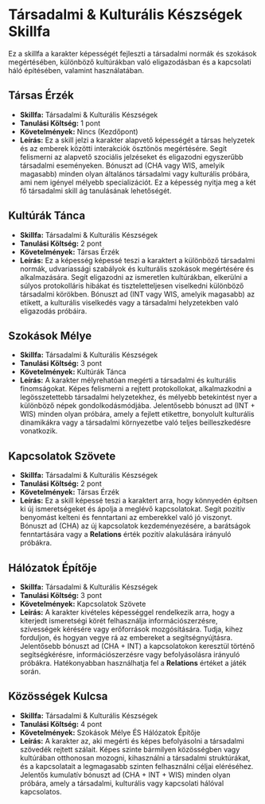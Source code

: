 # Társadalmi & Kulturális Készségek Skillfa

Ez a skillfa a karakter képességét fejleszti a társadalmi normák és szokások megértésében, különböző kultúrákban való eligazodásban és a kapcsolati háló építésében, valamint használatában.

## Társas Érzék
* **Skillfa:** Társadalmi & Kulturális Készségek
* **Tanulási Költség:** 1 pont
* **Követelmények:** Nincs (Kezdőpont)
* **Leírás:** Ez a skill jelzi a karakter alapvető képességét a társas helyzetek és az emberek közötti interakciók ösztönös megértésére. Segít felismerni az alapvető szociális jelzéseket és eligazodni egyszerűbb társadalmi eseményeken. Bónuszt ad (CHA vagy WIS, amelyik magasabb) minden olyan általános társadalmi vagy kulturális próbára, ami nem igényel mélyebb specializációt. Ez a képesség nyitja meg a két fő társadalmi skill ág tanulásának lehetőségét.

## Kultúrák Tánca
* **Skillfa:** Társadalmi & Kulturális Készségek
* **Tanulási Költség:** 2 pont
* **Követelmények:** Társas Érzék
* **Leírás:** Ez a képesség képessé teszi a karaktert a különböző társadalmi normák, udvariassági szabályok és kulturális szokások megértésére és alkalmazására. Segít eligazodni az ismeretlen kultúrákban, elkerülni a súlyos protokolláris hibákat és tiszteletteljesen viselkedni különböző társadalmi körökben. Bónuszt ad (INT vagy WIS, amelyik magasabb) az etikett, a kulturális viselkedés vagy a társadalmi helyzetekben való eligazodás próbáira.

## Szokások Mélye
* **Skillfa:** Társadalmi & Kulturális Készségek
* **Tanulási Költség:** 3 pont
* **Követelmények:** Kultúrák Tánca
* **Leírás:** A karakter mélyrehatóan megérti a társadalmi és kulturális finomságokat. Képes felismerni a rejtett protokollokat, alkalmazkodni a legösszetettebb társadalmi helyzetekhez, és mélyebb betekintést nyer a különböző népek gondolkodásmódjába. Jelentősebb bónuszt ad (INT + WIS) minden olyan próbára, amely a fejlett etikettre, bonyolult kulturális dinamikákra vagy a társadalmi környezetbe való teljes beilleszkedésre vonatkozik.

## Kapcsolatok Szövete
* **Skillfa:** Társadalmi & Kulturális Készségek
* **Tanulási Költség:** 2 pont
* **Követelmények:** Társas Érzék
* **Leírás:** Ez a skill képessé teszi a karaktert arra, hogy könnyedén építsen ki új ismeretségeket és ápolja a meglévő kapcsolatokat. Segít pozitív benyomást kelteni és fenntartani az emberekkel való jó viszonyt. Bónuszt ad (CHA) az új kapcsolatok kezdeményezésére, a barátságok fenntartására vagy a **Relations** érték pozitív alakulására irányuló próbákra.

## Hálózatok Építője
* **Skillfa:** Társadalmi & Kulturális Készségek
* **Tanulási Költség:** 3 pont
* **Követelmények:** Kapcsolatok Szövete
* **Leírás:** A karakter kivételes képességgel rendelkezik arra, hogy a kiterjedt ismeretségi körét felhasználja információszerzésre, szívességek kérésére vagy erőforrások mozgósítására. Tudja, kihez forduljon, és hogyan vegye rá az embereket a segítségnyújtásra. Jelentősebb bónuszt ad (CHA + INT) a kapcsolatokon keresztül történő segítségkérésre, információszerzésre vagy befolyásolásra irányuló próbákra. Hatékonyabban használhatja fel a **Relations** értéket a játék során.

## Közösségek Kulcsa
* **Skillfa:** Társadalmi & Kulturális Készségek
* **Tanulási Költség:** 4 pont
* **Követelmények:** Szokások Mélye ÉS Hálózatok Építője
* **Leírás:** A karakter az, aki megérti és képes befolyásolni a társadalmi szövedék rejtett szálait. Képes szinte bármilyen közösségben vagy kultúrában otthonosan mozogni, kihasználni a társadalmi struktúrákat, és a kapcsolatait a legmagasabb szinten felhasználni céljai eléréséhez. Jelentős kumulatív bónuszt ad (CHA + INT + WIS) minden olyan próbára, amely a társadalmi, kulturális vagy kapcsolati hálóval kapcsolatos.